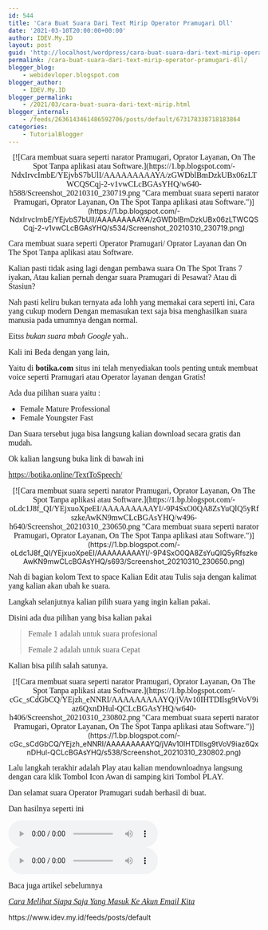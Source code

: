 ```yaml
---
id: 544
title: 'Cara Buat Suara Dari Text Mirip Operator Pramugari Dll'
date: '2021-03-10T20:00:00+00:00'
author: IDEV.My.ID
layout: post
guid: 'http://localhost/wordpress/cara-buat-suara-dari-text-mirip-operator-pramugari-dll/'
permalink: /cara-buat-suara-dari-text-mirip-operator-pramugari-dll/
blogger_blog:
    - webidevloper.blogspot.com
blogger_author:
    - IDEV.My.ID
blogger_permalink:
    - /2021/03/cara-buat-suara-dari-text-mirip.html
blogger_internal:
    - /feeds/2636143461486592706/posts/default/673178338718183864
categories:
    - TutorialBlogger
---
```


<div style="clear: both; text-align: center;">[<span style="font-family: Fira Sans; font-size: medium;">![Cara membuat suara seperti narator Pramugari, Oprator Layanan, On The Spot Tanpa aplikasi atau Software.](https://1.bp.blogspot.com/-NdxIrvcImbE/YEjvbS7bUlI/AAAAAAAAAYA/zGWDblBmDzkUBx06zLTWCQSCqj-2-v1vwCLcBGAsYHQ/w640-h588/Screenshot_20210310_230719.png "Cara membuat suara seperti narator Pramugari, Oprator Layanan, On The Spot Tanpa aplikasi atau Software.")</span>](https://1.bp.blogspot.com/-NdxIrvcImbE/YEjvbS7bUlI/AAAAAAAAAYA/zGWDblBmDzkUBx06zLTWCQSCqj-2-v1vwCLcBGAsYHQ/s534/Screenshot_20210310_230719.png)</div><span style="font-family: Fira Sans; font-size: medium;">  
</span>

<span style="font-family: Fira Sans; font-size: medium;">Cara membuat suara seperti Operator Pramugari/ Oprator Layanan dan On The Spot Tanpa aplikasi atau Software.</span>

<span style="font-family: Fira Sans; font-size: medium;">Kalian pasti tidak asing lagi dengan pembawa suara On The Spot Trans 7 iyakan, Atau kalian pernah dengar suara Pramugari di Pesawat? Atau di Stasiun?</span>

<span style="font-family: Fira Sans; font-size: medium;">Nah pasti keliru bukan ternyata ada lohh yang memakai cara seperti ini, Cara yang cukup modern Dengan memasukan text saja bisa menghasilkan suara manusia pada umumnya dengan normal.</span>

<span style="font-family: Fira Sans; font-size: medium;">Eitss *bukan suara* *mbah* *Google* yah..</span>

<span style="font-family: Fira Sans; font-size: medium;">  
</span>

<span style="font-family: Fira Sans; font-size: medium;">Kali ini Beda dengan yang lain,</span>

<span style="font-family: Fira Sans; font-size: medium;">Yaitu di **botika.com** situs ini telah menyediakan tools penting untuk membuat voice seperti Pramugari atau Operator layanan dengan Gratis!</span>

<span style="font-family: Fira Sans; font-size: medium;">Ada dua pilihan suara yaitu :</span>

- <span style="font-family: Fira Sans; font-size: medium;">Female Mature Professional</span>
- <span style="font-family: Fira Sans; font-size: medium;">Female Youngster Fast</span>

<span style="font-family: Fira Sans; font-size: medium;">Dan Suara tersebut juga bisa langsung kalian download secara gratis dan mudah.</span>

<span style="font-family: Fira Sans; font-size: medium;">  
</span>

<span style="font-family: Fira Sans; font-size: medium;">Ok kalian langsung buka link di bawah ini</span>

[<span style="font-family: Fira Sans; font-size: medium;">https://botika.online/TextToSpeech/</span>](https://botika.online/TextToSpeech/)

<div style="clear: both; text-align: center;">[<span style="font-family: Fira Sans; font-size: medium;">![Cara membuat suara seperti narator Pramugari, Oprator Layanan, On The Spot Tanpa aplikasi atau Software.](https://1.bp.blogspot.com/-oLdc1J8f_QI/YEjxuoXpeEI/AAAAAAAAAYI/-9P4SxO0QA8ZsYuQlQ5yRfszkeAwKN9mwCLcBGAsYHQ/w496-h640/Screenshot_20210310_230650.png "Cara membuat suara seperti narator Pramugari, Oprator Layanan, On The Spot Tanpa aplikasi atau Software.")</span>](https://1.bp.blogspot.com/-oLdc1J8f_QI/YEjxuoXpeEI/AAAAAAAAAYI/-9P4SxO0QA8ZsYuQlQ5yRfszkeAwKN9mwCLcBGAsYHQ/s693/Screenshot_20210310_230650.png)</div><span style="font-family: Fira Sans; font-size: medium;">  
</span>

<span style="font-family: Fira Sans; font-size: medium;">Nah di bagian kolom Text to space Kalian Edit atau Tulis saja dengan kalimat yang kalian akan ubah ke suara.</span>

<span style="font-family: Fira Sans; font-size: medium;">  
</span>

<span style="font-family: Fira Sans; font-size: medium;">Langkah selanjutnya kalian pilih suara yang ingin kalian pakai.</span>

<span style="font-family: Fira Sans; font-size: medium;"> Disini ada dua pilihan yang bisa kalian pakai</span>

> <span style="font-family: Fira Sans; font-size: medium;">Female 1 adalah untuk suara profesional</span>
> 
> <span style="font-family: Fira Sans; font-size: medium;">Female 2 adalah untuk suara Cepat</span>

<span style="font-family: Fira Sans; font-size: medium;">Kalian bisa pilih salah satunya.</span>

<div style="clear: both; text-align: center;">[<span style="font-family: Fira Sans; font-size: medium;">![Cara membuat suara seperti narator Pramugari, Oprator Layanan, On The Spot Tanpa aplikasi atau Software.](https://1.bp.blogspot.com/-cGc_sCdGbCQ/YEjzh_eNNRI/AAAAAAAAAYQ/jVAv10IHTDIlsg9tVoV9iaz6QxnDHul-QCLcBGAsYHQ/w640-h406/Screenshot_20210310_230802.png "Cara membuat suara seperti narator Pramugari, Oprator Layanan, On The Spot Tanpa aplikasi atau Software.")</span>](https://1.bp.blogspot.com/-cGc_sCdGbCQ/YEjzh_eNNRI/AAAAAAAAAYQ/jVAv10IHTDIlsg9tVoV9iaz6QxnDHul-QCLcBGAsYHQ/s538/Screenshot_20210310_230802.png)</div><span style="font-family: Fira Sans; font-size: medium;">  
</span>

<span style="font-family: Fira Sans; font-size: medium;">Lalu langkah terakhir adalah Play atau kalian mendownloadnya langsung dengan cara klik Tombol Icon Awan di samping kiri Tombol PLAY.</span>

<span style="font-family: Fira Sans; font-size: medium;">Dan selamat suara Operator Pramugari sudah berhasil di buat.</span>

<span style="font-family: Fira Sans; font-size: medium;">  
</span>

<span style="font-family: Fira Sans; font-size: medium;">Dan hasilnya seperti ini</span>

<span style="font-family: Fira Sans; font-size: medium;">  
</span>

<span style="font-family: Fira Sans; font-size: medium;"><audio controls=""><source src="https://f.top4top.io/m_1896etseu0.mp3" type="audio/mp3"></source></audio> <audio controls=""><source src="https://g.top4top.io/m_1896c2w7p1.mp3" type="audio/mp3"></source></audio></span>

<span style="font-family: Fira Sans; font-size: medium;">Baca juga artikel sebelumnya</span>

[*<span style="font-family: Fira Sans; font-size: medium;">Cara Melihat Siapa Saja Yang Masuk Ke Akun Email Kita</span>*](https://www.idev.my.id/2021/03/cara-melihat-siapa-saja-yang-masuk-ke.html)

<div>https://www.idev.my.id/feeds/posts/default</div>